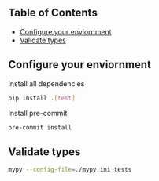 ## Table of Contents

<!-- toc -->

- [Configure your enviornment](#configure-your-enviornment)
- [Validate types](#validate-types)

<!-- tocstop -->

## Configure your enviornment
Install all dependencies
```bash
pip install .[test]
```

Install pre-commit
```bash
pre-commit install
```

## Validate types
```bash
mypy --config-file=./mypy.ini tests
```
